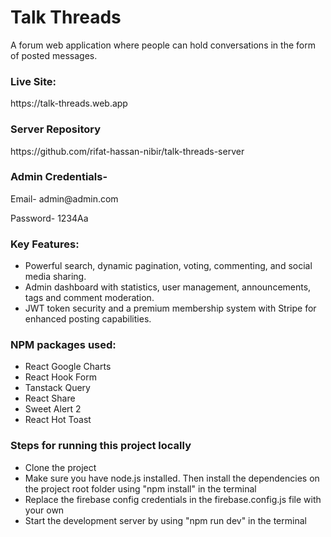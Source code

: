 # Talk Threads

A forum web application where people can hold conversations in the form of posted messages.


### Live Site:
<p>https://talk-threads.web.app</p>



### Server Repository
<p>https://github.com/rifat-hassan-nibir/talk-threads-server</p>

### Admin Credentials-
<p>Email- admin@admin.com<p/>
<p>Password- 1234Aa</p>

### Key Features:
- Powerful search, dynamic pagination, voting, commenting, and social media sharing.
- Admin dashboard with statistics, user management, announcements, tags and comment moderation.
- JWT token security and a premium membership system with Stripe for enhanced posting capabilities.

### NPM packages used:
- React Google Charts
- React Hook Form
- Tanstack Query
- React Share
- Sweet Alert 2
- React Hot Toast

### Steps for running this project locally
- Clone the project
- Make sure you have node.js installed. Then install the dependencies on the project root folder using "npm install" in the terminal
- Replace the firebase config credentials in the firebase.config.js file with your own
- Start the development server by using "npm run dev" in the terminal
